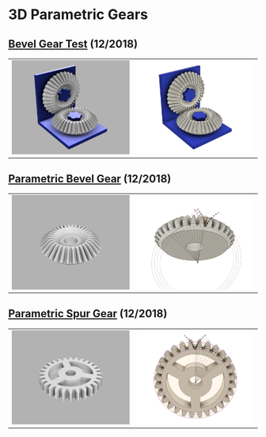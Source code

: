 # 3D Parametric Gears

## [Bevel Gear Test](bevel-gear-test/) (12/2018)

<table>
<tr>
<td><a href="bevel-gear-test/"><img src="bevel-gear-test/images/rendering1.thumb.png" alt="Rendering 1"/></a></td>
<td><a href="bevel-gear-test/"><img src="bevel-gear-test/images/rendering2.thumb.png" alt="Rendering 2"/></a></td>
</tr>
</table>

## [Parametric Bevel Gear](parametric-bevel-gear/) (12/2018)

<table>
<tr>
<td><a href="parametric-bevel-gear/"><img src="parametric-bevel-gear/images/rendering1.thumb.png" alt="Rendering 1"/></a></td>
<td><a href="parametric-bevel-gear/"><img src="parametric-bevel-gear/images/involute-curve.thumb.png" alt="Involute Curve"/></a></td>
</tr>
</table>

## [Parametric Spur Gear](parametric-spur-gear/) (12/2018)

<table>
<tr>
<td><a href="parametric-spur-gear/"><img src="parametric-spur-gear/images/rendering1.thumb.png" alt="Rendering 1"/></a></td>
<td><a href="parametric-spur-gear/"><img src="parametric-spur-gear/images/involute-curve.thumb.png" alt="Involute Curve"/></a></td>
</tr>
</table>
